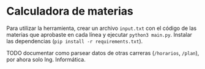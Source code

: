 # Calculadora de materias
Para utilizar la herramienta, crear un archivo `input.txt` con el código de las materias que aprobaste en cada línea y ejecutar `python3 main.py`. Instalar las dependencias (`pip install -r requirements.txt`).

TODO documentar como parsear datos de otras carreras (`/horarios`, `/plan`), por ahora solo Ing. Informática.
